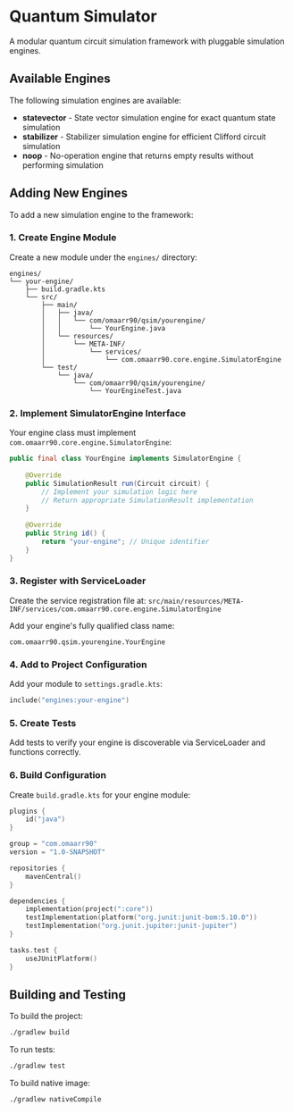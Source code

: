 # Quantum Simulator

A modular quantum circuit simulation framework with pluggable simulation engines.

## Available Engines

The following simulation engines are available:

- **statevector** - State vector simulation engine for exact quantum state simulation
- **stabilizer** - Stabilizer simulation engine for efficient Clifford circuit simulation  
- **noop** - No-operation engine that returns empty results without performing simulation

## Adding New Engines

To add a new simulation engine to the framework:

### 1. Create Engine Module

Create a new module under the `engines/` directory:

```
engines/
└── your-engine/
    ├── build.gradle.kts
    └── src/
        ├── main/
        │   ├── java/
        │   │   └── com/omaarr90/qsim/yourengine/
        │   │       └── YourEngine.java
        │   └── resources/
        │       └── META-INF/
        │           └── services/
        │               └── com.omaarr90.core.engine.SimulatorEngine
        └── test/
            └── java/
                └── com/omaarr90/qsim/yourengine/
                    └── YourEngineTest.java
```

### 2. Implement SimulatorEngine Interface

Your engine class must implement `com.omaarr90.core.engine.SimulatorEngine`:

```java
public final class YourEngine implements SimulatorEngine {
    
    @Override
    public SimulationResult run(Circuit circuit) {
        // Implement your simulation logic here
        // Return appropriate SimulationResult implementation
    }
    
    @Override
    public String id() {
        return "your-engine"; // Unique identifier
    }
}
```

### 3. Register with ServiceLoader

Create the service registration file at:
`src/main/resources/META-INF/services/com.omaarr90.core.engine.SimulatorEngine`

Add your engine's fully qualified class name:
```
com.omaarr90.qsim.yourengine.YourEngine
```

### 4. Add to Project Configuration

Add your module to `settings.gradle.kts`:
```kotlin
include("engines:your-engine")
```

### 5. Create Tests

Add tests to verify your engine is discoverable via ServiceLoader and functions correctly.

### 6. Build Configuration

Create `build.gradle.kts` for your engine module:
```kotlin
plugins {
    id("java")
}

group = "com.omaarr90"
version = "1.0-SNAPSHOT"

repositories {
    mavenCentral()
}

dependencies {
    implementation(project(":core"))
    testImplementation(platform("org.junit:junit-bom:5.10.0"))
    testImplementation("org.junit.jupiter:junit-jupiter")
}

tasks.test {
    useJUnitPlatform()
}
```

## Building and Testing

To build the project:
```bash
./gradlew build
```

To run tests:
```bash
./gradlew test
```

To build native image:
```bash
./gradlew nativeCompile
```